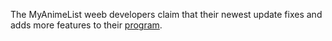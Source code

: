 The MyAnimeList weeb developers claim that their newest update fixes and adds more features to their [program](files/mal3/mal3).